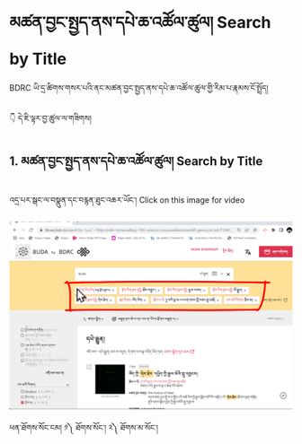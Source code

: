# མཚན་བྱང་སྤྱད་ནས་དཔེ་ཆ་འཚོལ་ཚུལ། Search by Title

BDRC ཡི་དྲ་ཚིགས་གསར་པའི་ནང་མཚན་བྱང་སྤྱད་ནས་དཔེ་ཆ་འཚོལ་ཚུལ་གྱི་རིམ་པ་རྣམས་ངོ་སྤྲོད།

👇 དེ་ཇི་ལྟར་བྱ་ཚུལ་ལ་གཟིགས།

## 1. མཚན་བྱང་སྤྱད་ནས་དཔེ་ཆ་འཚོལ་ཚུལ། Search by Title

འདྲ་པར་སྒང་ལ་བསྣུན་དང་བརྙན་ཐུང་འཆར་ཡོང་། Click on this image for video


[![alt text](https://github.com/buda-base/budax/blob/master/howtoguides/BDR16/images/000001.png)](https://youtu.be/jiWR5-qbEUQ)


ཕན་ཐོགས་སོང་ངམ། ༡༽ ཐོགས་སོང་། ༢༽ ཐོགས་མ་སོང་།
